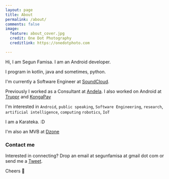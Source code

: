 ```yaml
---
layout: page
title: About
permalink: /about/
comments: false
image:
  feature: about_cover.jpg
  credit: One Dot Photography
  creditlink: https://onedotphoto.com

---
```


Hi, I am Segun Famisa. I am an Android developer.

I program in kotlin, java and sometimes, python.

I'm currently a Software Engineer at [SoundCloud](https://soundcloud.com).

Previously I worked as a Consultant at [Andela](https://andela.com). I also worked on Android at [Truppr][truppr] and [KongaPay](https://kongapay.com)

I'm interested in `Android`, `public speaking`, `Software Engineering`, `research`, `artificial intelligence`, `computing` `robotics`, `IoT`

I am a Karateka. :D

I'm also an MVB at [Dzone](https://dzone.com/users/2842273/segunfamisa.html)

### Contact me

Interested in connecting? Drop an email at segunfamisa at gmail dot com or send me a [Tweet](https://twitter.com/segunfamisa).

Cheers 🎉

[truppr]:https://truppr.com
